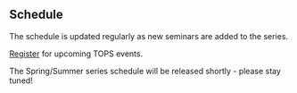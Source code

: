 ## Schedule

The schedule is updated regularly as new seminars are added to the series.

[Register](https://gsu-edu.zoom.us/webinar/register/WN_QBxCQ1owTFumB3iTSzPAjA) for upcoming TOPS events.

The Spring/Summer series schedule will be released shortly - please stay tuned!
